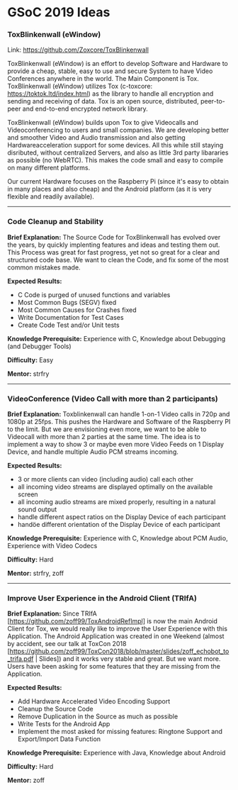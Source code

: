 # GSoC 2019 Ideas

### ToxBlinkenwall (eWindow)

Link: <a href="https://github.com/Zoxcore/ToxBlinkenwall">https://github.com/Zoxcore/ToxBlinkenwall</a>

ToxBlinkenwall (eWindow) is an effort to develop Software and Hardware to provide a cheap, stable,
easy to use and secure System to have Video Conferences anywhere in the world.
The Main Component is Tox.
ToxBlinkenwall (eWindow) utilizes Tox (c-toxcore: <a href="https://toktok.ltd/index.html">https://toktok.ltd/index.html</a>)
as the library to handle all encryption and sending and receiving of data.
Tox is an open source, distributed, peer-to-peer and end-to-end encrypted network library.

ToxBlinkenwall (eWindow) builds upon Tox to give Videocalls and Videoconferencing to users and small companies.
We are developing better and smoother Video and Audio transmission and also getting Hardwareacceleration support
for some devices. All this while still staying disributed, without centralized Servers, and also as
little 3rd party libararies as possible (no WebRTC).
This makes the code small and easy to compile on many different platforms.

Our current Hardware focuses on the Raspberry Pi (since it's easy to obtain in many places and also cheap)
and the Android platform (as it is very flexible and readily available).

___
### Code Cleanup and Stability

<b>Brief Explanation:</b>
The Source Code for ToxBlinkenwall has evolved over the years, by quickly implenting features and ideas and
testing them out.
This Process was great for fast progress, yet not so great for a clear and structured code base.
We want to clean the Code, and fix some of the most common mistakes made.

<b>Expected Results:</b>
- C Code is purged of unused functions and variables
- Most Common Bugs (SEGV) fixed
- Most Common Causes for Crashes fixed
- Write Documentation for Test Cases
- Create Code Test and/or Unit tests

<b>Knowledge Prerequisite:</b> Experience with C, Knowledge about Debugging (and Debugger Tools)

<b>Difficulty:</b> Easy

<b>Mentor:</b> strfry

___
### VideoConference (Video Call with more than 2 participants)

<b>Brief Explanation:</b>
Toxblinkenwall can handle 1-on-1 Video calls in 720p and 1080p at 25fps.
This pushes the Hardware and Software of the Raspberry PI to the limit.
But we are envisioning even more, we want to be able to Videocall with more than 2 parties at the
same time.
The idea is to implement a way to show 3 or maybe even more Video Feeds on 1 Display Device,
and handle multiple Audio PCM streams incoming.

<b>Expected Results:</b>
- 3 or more clients can video (including audio) call each other
- all incoming video streams are displayed optimally on the available screen
- all incoming audio streams are mixed properly, resulting in a natural sound output
- handle different aspect ratios on the Display Device of each participant
- handöe different orientation of the Display Device of each participant

<b>Knowledge Prerequisite:</b> Experience with C, Knowledge about PCM Audio, Experience with Video Codecs

<b>Difficulty:</b> Hard

<b>Mentor:</b> strfry, zoff

___
### Improve User Experience in the Android Client (TRIfA)
<b>Brief Explanation:</b>
Since TRIfA [https://github.com/zoff99/ToxAndroidRefImpl] is now the main Android Client for Tox,
we would really like to improve the User Experience with this Application.
The Android Application was created in one Weekend (almost by accident, see our talk at ToxCon 2018 [https://github.com/zoff99/ToxCon2018/blob/master/slides/zoff_echobot_to_trifa.pdf | Slides])
and it works very stable and great.
But we want more.
Users have been asking for some features that they are missing from the Application.

<b>Expected Results:</b>
- Add Hardware Accelerated Video Encoding Support
- Cleanup the Source Code
- Remove Duplication in the Source as much as possible
- Write Tests for the Android App
- Implement the most asked for missing features: Ringtone Support and Export/Import Data Function

<b>Knowledge Prerequisite:</b> Experience with Java, Knowledge about Android

<b>Difficulty:</b> Hard

<b>Mentor:</b> zoff

